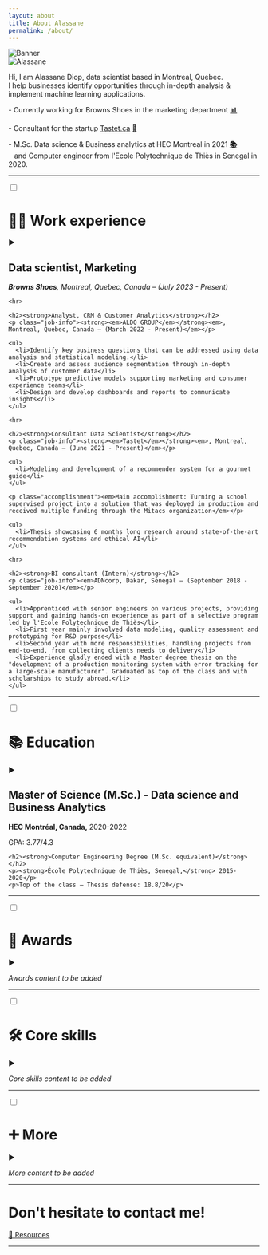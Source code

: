 ```yaml
---
layout: about
title: About Alassane
permalink: /about/
---
```


<div class="about-banner">
  <img src="{{ '/assets/banner-site.png' | relative_url }}" alt="Banner" class="banner-image">
</div>

<div class="about-intro-section">
  <div class="intro-columns">
    <div class="intro-left">
      <img src="{{ '/assets/alassane-portrait.png' | relative_url }}" alt="Alassane" class="about-portrait">
    </div>
    <div class="intro-right">
      <div class="intro-quote">
        <p>Hi, I am Alassane Diop, data scientist based in Montreal, Quebec.<br>
        I help businesses identify opportunities through in-depth analysis & implement machine learning applications.</p>
        <p>- Currently working for Browns Shoes in the marketing department <a href="https://emojipedia.org/bar-chart/" target="_blank"><strong>📊</strong></a></p>
        <p>- Consultant for the startup <a href="http://tastet.ca/" target="_blank">Tastet.ca</a> <a href="https://emojipedia.org/brain/" target="_blank"><strong>🧠</strong></a></p>
        <p>- M.Sc. Data science & Business analytics at HEC Montreal in 2021 <a href="https://emojipedia.org/books/" target="_blank"><strong>📚</strong></a><br>
        &nbsp;&nbsp;&nbsp;and Computer engineer from l'Ecole Polytechnique de Thiès in Senegal in 2020.</p>
      </div>
    </div>
  </div>
</div>

<hr class="section-divider">

<div class="toggle-section">
  <input type="checkbox" id="work-experience" class="toggle-checkbox">
  <label for="work-experience" class="toggle-header">
    <h1><strong>👨‍💻</strong> Work experience</h1>
    <span class="toggle-arrow">▶</span>
  </label>
  <div class="toggle-content">
    <h2>Data scientist<strong>, Marketing</strong></h2>
    <p class="job-info"><strong><em>Browns Shoes</em></strong><em>, Montreal, Quebec, Canada – (July 2023 - Present)</em></p>
    
    <hr>
    
    <h2><strong>Analyst, CRM & Customer Analytics</strong></h2>
    <p class="job-info"><strong><em>ALDO GROUP</em></strong><em>, Montreal, Quebec, Canada – (March 2022 - Present)</em></p>
    
    <ul>
      <li>Identify key business questions that can be addressed using data analysis and statistical modeling.</li>
      <li>Create and assess audience segmentation through in-depth analysis of customer data</li>
      <li>Prototype predictive models supporting marketing and consumer experience teams</li>
      <li>Design and develop dashboards and reports to communicate insights</li>
    </ul>
    
    <hr>
    
    <h2><strong>Consultant Data Scientist</strong></h2>
    <p class="job-info"><strong><em>Tastet</em></strong><em>, Montreal, Quebec, Canada – (June 2021 - Present)</em></p>
    
    <ul>
      <li>Modeling and development of a recommender system for a gourmet guide</li>
    </ul>
    
    <p class="accomplishment"><em>Main accomplishment: Turning a school supervised project into a solution that was deployed in production and received multiple funding through the Mitacs organization</em></p>
    
    <ul>
      <li>Thesis showcasing 6 months long research around state-of-the-art recommendation systems and ethical AI</li>
    </ul>
    
    <hr>
    
    <h2><strong>BI consultant (Intern)</strong></h2>
    <p class="job-info"><em>ADNcorp, Dakar, Senegal – (September 2018 - September 2020)</em></p>
    
    <ul>
      <li>Apprenticed with senior engineers on various projects, providing support and gaining hands-on experience as part of a selective program led by l'Ecole Polytechnique de Thiès</li>
      <li>First year mainly involved data modeling, quality assessment and prototyping for R&D purpose</li>
      <li>Second year with more responsibilities, handling projects from end-to-end, from collecting clients needs to delivery</li>
      <li>Experience gladly ended with a Master degree thesis on the "development of a production monitoring system with error tracking for a large-scale manufacturer". Graduated as top of the class and with scholarships to study abroad.</li>
    </ul>
  </div>
</div>

<hr class="section-divider">

<div class="toggle-section">
  <input type="checkbox" id="education" class="toggle-checkbox">
  <label for="education" class="toggle-header">
    <h1>📚 Education</h1>
    <span class="toggle-arrow">▶</span>
  </label>
  <div class="toggle-content">
    <h2><strong>Master of Science (M.Sc.) - Data science and Business Analytics</strong></h2>
    <p><strong>HEC Montréal, Canada,</strong> 2020-2022</p>
    <p>GPA: 3.77/4.3</p>
    
    <h2><strong>Computer Engineering Degree (M.Sc. equivalent)</strong></h2>
    <p><strong>École Polytechnique de Thiès, Senegal,</strong> 2015-2020</p>
    <p>Top of the class – Thesis defense: 18.8/20</p>
  </div>
</div>

<hr class="section-divider">

<div class="toggle-section">
  <input type="checkbox" id="awards" class="toggle-checkbox">
  <label for="awards" class="toggle-header">
    <h1><strong>🥇</strong> Awards</h1>
    <span class="toggle-arrow">▶</span>
  </label>
  <div class="toggle-content">
    <p><em>Awards content to be added</em></p>
  </div>
</div>

<hr class="section-divider">

<div class="toggle-section">
  <input type="checkbox" id="core-skills" class="toggle-checkbox">
  <label for="core-skills" class="toggle-header">
    <h1>🛠 Core skills</h1>
    <span class="toggle-arrow">▶</span>
  </label>
  <div class="toggle-content">
    <p><em>Core skills content to be added</em></p>
  </div>
</div>

<hr class="section-divider">

<div class="toggle-section">
  <input type="checkbox" id="more" class="toggle-checkbox">
  <label for="more" class="toggle-header">
    <h1>➕ <strong>More</strong></h1>
    <span class="toggle-arrow">▶</span>
  </label>
  <div class="toggle-content">
    <p><em>More content to be added</em></p>
  </div>
</div>

<hr class="section-divider">

<h1>Don't hesitate to contact me!</h1>

<div class="resources-link">
  <a href="#" class="child-page-link">📄 Resources</a>
</div>

<hr class="section-divider">